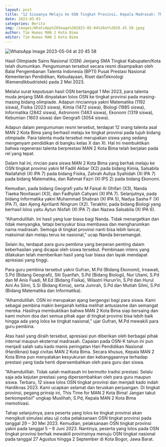 ```yaml
---
layout: post
title: "12 Siswanya Melaju ke OSN Tingkat Provinsi, Kepala Madrasah: This Time for MAN 2 Kota Bima!"
date: 2023-05-03
categories: Berita
img: /images/WhatsApp%20Image%202023-05-04%20at%2020.45.58.jpeg
author: Tim Humas MAN 2 Kota Bima
editor: Tim Humas MAN 2 Kota Bima
---
```

![WhatsApp Image 2023-05-04 at 20 45 58](https://user-images.githubusercontent.com/124013543/236221189-dc4cf8b6-54e6-4565-88c1-a536cafce9ab.jpeg)

Hasil Olimpiade Sains Nasional (OSN) Jenjang SMA Tingkat Kabupaten/Kota telah diumumkan. Pengumuman tersebut secara resmi disampaikan oleh Balai Pengembanan Talenta Indonesia (BPTI) Pusat Prestasi Nasional Kementerian Pendidikan, Kebudayaan, Riset danTeknologi (Kemendikbudristek) pada 2 Mei 2023. 


Melalui surat keputusan hasil OSN bertanggal 1 Mei 2023, para talenta muda jenjang SMA dinyatakan lolos OSN ke tingkat provinsi pada masing-masing bidang olimpiade. Adapun rinciannya yakni Matematika (1192 siswa), Fisika (2023 siswa), Kimia (1472 siswa), Biologi (1985 siswa), Informatika (2842 siswa), Astronomi (1463 siswa), Ekonomi (1319 siswa), Kebumian (1603 siswa) dan Geografi (3054 siswa).


Adapun dalam pengumuman resmi tersebut, terdapat 12 orang talenta asal MAN 2 Kota Bima yang berhasil melaju ke tingkat provinsi pada tujuh bidang olimpiade. Para talenta muda tersebut merupakan siswa yang sedang mengenyam pendidikan di bangku kelas X dan XI. Hal ini membuktikan bahwa regenerasi talenta berprestasi MAN 2 Kota Bima telah berjalan pada rel yang tepat.


Dalam hal ini, rincian para siswa MAN 2 Kota Bima yang berhak melaju ke OSN tingkat provinsi yakni M Fadlil Akbar (X2) pada bidang Kimia, Salsabila Nailafahdi (XI IPA 7) pada bidang Fisika, Zahrah Auliya Syahidah (XI IPA 7) pada bidang Matematika, dan Rahmat Fazri (XI IPS 2) pada bidang Ekonomi.


Kemudian, pada bidang Geografi yaitu M Faisal Al Ghifari (X3), Nanda Tiaeka Novitasari (X3), dan Fadhylah Cahyani (XI IPA 7). Selanjutnya, pada bidang Informatika yakni Muhammad Shabran (XI IPA 5), Nadya Sasha F (XI IPA 7), dan Ajeng Aprilianti Ningrum (X2). Terakhir, pada bidang Biologi yang berhasil lolos yaitu Aytun Nisfah (XI IPA 7) dan Nazwa Salsabila (XI IPA 6).


“Alhamdulillah. Ini hasil yang luar biasa bagi Nanda. Tidak menargetkan dan tidak menyangka, tetapi bersyukur bisa membawa dan mengharumkan nama madrasah. Semoga di tingkat provinsi nanti bisa lebih lancar, maksimal dan melaju terus ke nasional,” ucap Nanda bersemangat.


Selain itu, terdapat para guru pembina yang berperan penting dalam keberhasilan yang dicapai oleh siswa tersebut. Pembinaan intens yang dilakukan telah memberikan hasil yang luar biasa dan layak mendapat apresiasi yang tinggi.


Para guru pembina tersebut yakni Gufran, M.Pd (Bidang Ekonomi), Irnawati, S.Pd (Bidang Geografi), Siti Syarifah, S.Pd (Bidang Biologi), Nur Utami, S.Pd dan M Anis Fuadi, M.Ed (Bidang Fisika), Wilastri Hurun’in, S.Pd dan Hurul Aini As Silmi, S.Si (Bidang Kimia), serta Jumrah, S.Pd dan Mutiah Silmi, S.Pd (Bidang Matematika dan Informatika).


“Alhamdulillah. OSN ini merupakan ajang bergengsi bagi para siswa. Kami sebagai pembina makin bergairah ketika melihat antusiasme dan semangat mereka. Hasilnya membuktikan bahwa MAN 2 Kota Bima siap bersaing dan kami mohon doa dari semua pihak agar di tingkat provinsi bisa lebih baik hingga ada yang lolos ke tingkat nasional,” ujar Gufran, M.Pd mewakili para guru pembina. 


Atas hasil yang diraih tersebut, apresiasi pun diberikan oleh berbagai pihak internal maupun eksternal madrasah. Capaian pada OSN-K tahun ini pun menjadi salah satu kado manis peringatan Hari Pendidikan Nasional (Hardiknas) bagi civitas MAN 2 Kota Bima. Secara khusus, Kepala MAN 2 Kota Bima pun menyatakan kesyukuran dan kebanggaannya terhadap prestasi yang tiada henti dipersembahkan oleh para guru dan siswa.


“Alhamdulillah. Tidak salah madrasah ini bermotto tradisi prestasi. Selalu saja ada kejutan prestasi yang dipersembahkan oleh para guru maupun siswa. Terbaru, 12 siswa lolos OSN tingkat provinsi dan menjadi kado indah Hardiknas 2023. Kami ucapkan selamat dan teruskan perjuangan. Di tingkat provinsi, pegang prinsip ini, This Time for MAN 2 Kota Bima! Jangan takut berkompetisi!” ungkap Muslihah, S.Pd, Kepala MAN 2 Kota Bima memotivasi.


Tahap selanjutnya, para peserta yang lolos ke tingkat provinsi akan mengikuti simulasi atau uji coba pelaksanaan OSN tingkat provinsi pada tanggal 29 – 30 Mei 2023. Kemudian, pelaksanaan OSN tingkat provinsi yakni pada tanggal 5 – 8 Juni 2023. Nantinya, peserta yang lolos pada OSN tingkat provinsi berhak mewakili provinsinya menuju OSN tingkat nasional pada tanggal 27 Agustus hingga 2 September di Kota Bogor, Jawa Barat.


